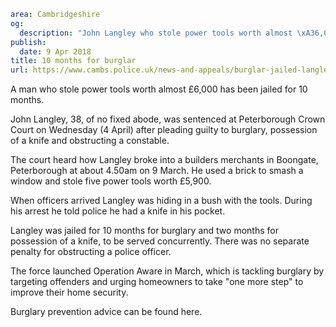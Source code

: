 ```yaml
area: Cambridgeshire
og:
  description: "John Langley who stole power tools worth almost \xA36,000 has been jailed for 10 months."
publish:
  date: 9 Apr 2018
title: 10 months for burglar
url: https://www.cambs.police.uk/news-and-appeals/burglar-jailed-langley
```

A man who stole power tools worth almost £6,000 has been jailed for 10 months.

John Langley, 38, of no fixed abode, was sentenced at Peterborough Crown Court on Wednesday (4 April) after pleading guilty to burglary, possession of a knife and obstructing a constable.

The court heard how Langley broke into a builders merchants in Boongate, Peterborough at about 4.50am on 9 March. He used a brick to smash a window and stole five power tools worth £5,900.

When officers arrived Langley was hiding in a bush with the tools. During his arrest he told police he had a knife in his pocket.

Langley was jailed for 10 months for burglary and two months for possession of a knife, to be served concurrently. There was no separate penalty for obstructing a police officer.

The force launched Operation Aware in March, which is tackling burglary by targeting offenders and urging homeowners to take "one more step" to improve their home security.

Burglary prevention advice can be found here.
